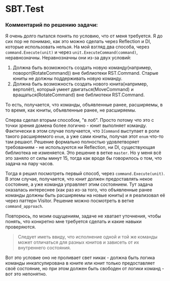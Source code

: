# SBT.Test
### Комментарий по решению задачи:
Я очень долго пытался понять по условию, что от меня требуется. Я до сих пор не понимаю, как это можно сделать через Reflection и DI, которые использовать нельзя.
На мой взгляд два способа, через ```command.Execute(unit)``` и через ```unit.ExecuteCommand(command)```, неравнозначны.
Неравнозначны они из-за двух условий:
1) Должна быть возможность создать новую команду(например, поворот(RotateCommand)) вне библиотеки RST.Command. Старые юниты не должны поддерживать новую команду.
2) Должна быть возможность создать нового юнита(например, вертолёт), который умеет двигаться(MoveCommand) и вращаться(RotateCommand) вне библиотеки RST.Command.

То есть, получается, что команды, объявленные ранее, расширяемы, в то время, как юниты, объявленные ранее, не расширяемы. 

Сперва сделал вторым способом, "в лоб". Просто потому что это с точки зрения домена более логично - юнит выполняет команду. Фактически в этом случае получается, что ```ICommand``` выступает в роли такого расширяемого ```enum```, а уже сами юниты, получая этот ```enum``` что-то там решают.
Решение формально полностью удовлетворяет требованиям - не используются ни Reflection, ни DI, существующая библиотека не изменяется. Это решение в ветке ```master```. Но у меня всё это заняло от силы минут 15, тогда как вроде бы говорилось о том, что задача на пару часов.

Тогда я решил посмотреть первый способ, через ```command.Execute(unit)```. В этом случае, получается, что юнит должен предоставлять некое состояние, а уже команда управляет этим состоянием. Тут задача оказалась интереснее (как раз из-за того, что объявленные ранее команды должны быть расширяемы на новые юниты) и я реализовал её через паттерн Visitor.
Решение можно посмотреть в ветке ```command_approach```.

Повторюсь, по моим ощущениям, задаче не хватает уточнения, чтобы понять, что конкретно мне требуется сделать и какие навыки проверяются. 
> Следует иметь ввиду, что исполнение одной и той же команды может отличаться для разных юнитов и зависеть от их внутреннего состояния.

Вот это условие оно не проливает свет никак - должна быть логика команды инкапсулирована в юните или юнит только предоставляет своё состояние, но при этом должен быть свободен от логики команд - вот это непонятно.
